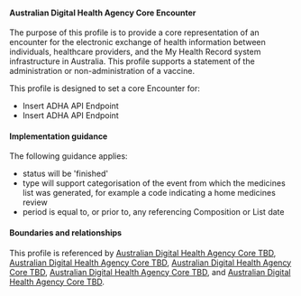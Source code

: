 #### Australian Digital Health Agency Core Encounter
The purpose of this profile is to provide a core representation of an encounter for the electronic exchange of health information between individuals, healthcare providers, and the My Health Record system infrastructure in Australia. This profile supports a statement of the administration or non-administration of a vaccine.

This profile is designed to set a core Encounter for:
* Insert ADHA API Endpoint
* Insert ADHA API Endpoint

#### Implementation guidance
The following guidance applies:
* status will be 'finished' 
* type will support categorisation of the event from which the medicines list was generated, for example a code indicating a home medicines review
* period is equal to, or prior to, any referencing Composition or List date

#### Boundaries and relationships
This profile is referenced by 
[Australian Digital Health Agency Core TBD](StructureDefinition-dh-tbd-core-1.html), 
[Australian Digital Health Agency Core TBD](StructureDefinition-dh-tbd-core-1.html), 
[Australian Digital Health Agency Core TBD](StructureDefinition-dh-tbd-core-1.html), 
[Australian Digital Health Agency Core TBD](StructureDefinition-dh-tbd-core-1.html), and 
[Australian Digital Health Agency Core TBD](StructureDefinition-dh-tbd-core-1.html).